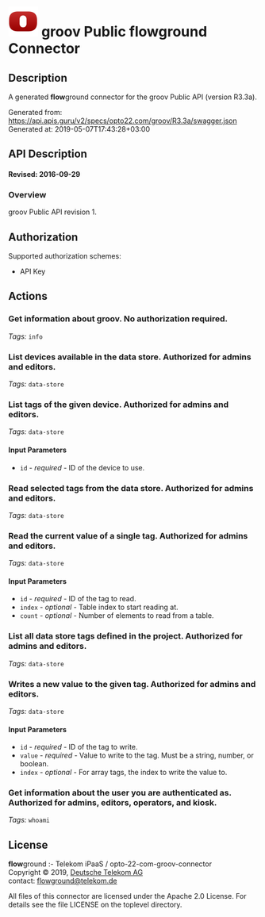 # ![LOGO](logo.png) groov Public **flow**ground Connector

## Description

A generated **flow**ground connector for the groov Public API (version R3.3a).

Generated from: https://api.apis.guru/v2/specs/opto22.com/groov/R3.3a/swagger.json<br/>
Generated at: 2019-05-07T17:43:28+03:00

## API Description

#### Revised: 2016-09-29

### Overview
groov Public API revision 1.


## Authorization

Supported authorization schemes:
- API Key
## Actions

### Get information about groov. No authorization required.

*Tags:* `info`

### List devices available in the data store. Authorized for admins and editors.

*Tags:* `data-store`

### List tags of the given device. Authorized for admins and editors.

*Tags:* `data-store`

#### Input Parameters
* `id` - _required_ - ID of the device to use.

### Read selected tags from the data store. Authorized for admins and editors.

*Tags:* `data-store`

### Read the current value of a single tag. Authorized for admins and editors.

*Tags:* `data-store`

#### Input Parameters
* `id` - _required_ - ID of the tag to read.
* `index` - _optional_ - Table index to start reading at.
* `count` - _optional_ - Number of elements to read from a table.

### List all data store tags defined in the project. Authorized for admins and editors.

*Tags:* `data-store`

### Writes a new value to the given tag. Authorized for admins and editors.

*Tags:* `data-store`

#### Input Parameters
* `id` - _required_ - ID of the tag to write.
* `value` - _required_ - Value to write to the tag. Must be a string, number, or boolean.
* `index` - _optional_ - For array tags, the index to write the value to.

### Get information about the user you are authenticated as. Authorized for admins, editors, operators, and kiosk.

*Tags:* `whoami`

## License

**flow**ground :- Telekom iPaaS / opto-22-com-groov-connector<br/>
Copyright © 2019, [Deutsche Telekom AG](https://www.telekom.de)<br/>
contact: flowground@telekom.de

All files of this connector are licensed under the Apache 2.0 License. For details
see the file LICENSE on the toplevel directory.
